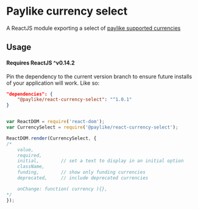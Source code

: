 # Paylike currency select

A ReactJS module exporting a select of [paylike supported currencies](https://github.com/paylike/currencies)


## Usage

#### Requires ReactJS ^v0.14.2

Pin the dependency to the current version branch to ensure future installs of
your application will work. Like so:

```json
"dependencies": {
	"@paylike/react-currency-select": "^1.0.1"
}
```

```js

var ReactDOM = require('react-dom');
var CurrencySelect = require('@paylike/react-currency-select');

ReactDOM.render(CurrencySelect, {
/*
	value,
	required,
	initial,		// set a text to display in an initial option
	className,
	funding,		// show only funding currencies
	deprecated,		// include deprecated currencies

	onChange: function( currency ){},
*/
});

```
